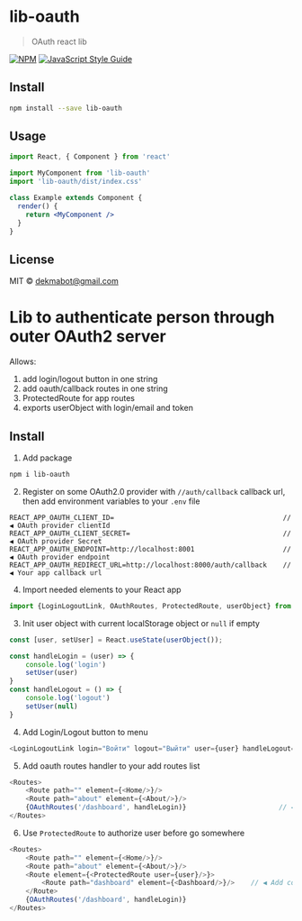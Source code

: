 # lib-oauth

> OAuth react lib

[![NPM](https://img.shields.io/npm/v/lib-oauth.svg)](https://www.npmjs.com/package/lib-oauth) [![JavaScript Style Guide](https://img.shields.io/badge/code_style-standard-brightgreen.svg)](https://standardjs.com)

## Install

```bash
npm install --save lib-oauth
```

## Usage

```jsx
import React, { Component } from 'react'

import MyComponent from 'lib-oauth'
import 'lib-oauth/dist/index.css'

class Example extends Component {
  render() {
    return <MyComponent />
  }
}
```

## License

MIT © [dekmabot@gmail.com](https://github.com/dekmabot@gmail.com)


# Lib to authenticate person through outer OAuth2 server

Allows:
1. add login/logout button in one string
2. add oauth/callback routes in one string
3. ProtectedRoute for app routes
4. exports userObject with login/email and token

## Install

1. Add package
```bash
npm i lib-oauth
```

2. Register on some OAuth2.0 provider with `//auth/callback` callback url, then add environment variables to your `.env` file
```env
REACT_APP_OAUTH_CLIENT_ID=                                          // ◀ OAuth provider clientId
REACT_APP_OAUTH_CLIENT_SECRET=                                      // ◀ OAuth provider Secret
REACT_APP_OAUTH_ENDPOINT=http://localhost:8001                      // ◀ OAuth provider endpoint
REACT_APP_OAUTH_REDIRECT_URL=http://localhost:8000/auth/callback    // ◀ Your app callback url
```

4. Import needed elements to your React app
```js
import {LoginLogoutLink, OAuthRoutes, ProtectedRoute, userObject} from "lib-oauth"
```

3. Init user object with current localStorage object or `null` if empty
```js
const [user, setUser] = React.useState(userObject());

const handleLogin = (user) => {
    console.log('login')
    setUser(user)
}
const handleLogout = () => {
    console.log('logout')
    setUser(null)
}
```

4. Add Login/Logout button to menu
```js
<LoginLogoutLink login="Войти" logout="Выйти" user={user} handleLogout={handleLogout}/>
```

5. Add oauth routes handler to your add routes list
```js
<Routes>
    <Route path="" element={<Home/>}/>
    <Route path="about" element={<About/>}/>
    {OAuthRoutes('/dashboard', handleLogin)}                       // ◀ Add code here
</Routes>
```

6. Use `ProtectedRoute` to authorize user before go somewhere
```js
<Routes>
    <Route path="" element={<Home/>}/>
    <Route path="about" element={<About/>}/>
    <Route element={<ProtectedRoute user={user}/>}>
        <Route path="dashboard" element={<Dashboard/>}/>    // ◀ Add code here
    </Route>
    {OAuthRoutes('/dashboard', handleLogin)}
</Routes>
```
